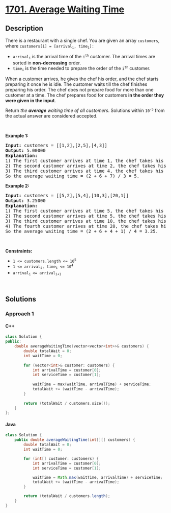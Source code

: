# [1701. Average Waiting Time](https://leetcode.com/problems/average-waiting-time)

## Description

<p>There is a restaurant with a single chef. You are given an array <code>customers</code>, where <code>customers[i] = [arrival<sub>i</sub>, time<sub>i</sub>]:</code></p>

<ul>
    <li><code>arrival<sub>i</sub></code> is the arrival time of the <code>i<sup>th</sup></code> customer. The arrival times are sorted in <strong>non-decreasing</strong> order.</li>
    <li><code>time<sub>i</sub></code> is the time needed to prepare the order of the <code>i<sup>th</sup></code> customer.</li>
</ul>

<p>When a customer arrives, he gives the chef his order, and the chef starts preparing it once he is idle. The customer waits till the chef finishes preparing his order. The chef does not prepare food for more than one customer at a time. The chef prepares food for customers <strong>in the order they were given in the input</strong>.</p>

<p>Return <em>the <strong>average</strong> waiting time of all customers</em>. Solutions within <code>10<sup>-5</sup></code> from the actual answer are considered accepted.</p>
<p>&nbsp;</p>

<p><strong class="example">Example 1:</strong></p>
<pre>
<strong>Input:</strong> customers = [[1,2],[2,5],[4,3]]
<strong>Output:</strong> 5.00000
<strong>Explanation:
</strong>1) The first customer arrives at time 1, the chef takes his order and starts preparing it immediately at time 1, and finishes at time 3, so the waiting time of the first customer is 3 - 1 = 2.
2) The second customer arrives at time 2, the chef takes his order and starts preparing it at time 3, and finishes at time 8, so the waiting time of the second customer is 8 - 2 = 6.
3) The third customer arrives at time 4, the chef takes his order and starts preparing it at time 8, and finishes at time 11, so the waiting time of the third customer is 11 - 4 = 7.
So the average waiting time = (2 + 6 + 7) / 3 = 5.
</pre>

<p><strong class="example">Example 2:</strong></p>
<pre>
<strong>Input:</strong> customers = [[5,2],[5,4],[10,3],[20,1]]
<strong>Output:</strong> 3.25000
<strong>Explanation:
</strong>1) The first customer arrives at time 5, the chef takes his order and starts preparing it immediately at time 5, and finishes at time 7, so the waiting time of the first customer is 7 - 5 = 2.
2) The second customer arrives at time 5, the chef takes his order and starts preparing it at time 7, and finishes at time 11, so the waiting time of the second customer is 11 - 5 = 6.
3) The third customer arrives at time 10, the chef takes his order and starts preparing it at time 11, and finishes at time 14, so the waiting time of the third customer is 14 - 10 = 4.
4) The fourth customer arrives at time 20, the chef takes his order and starts preparing it immediately at time 20, and finishes at time 21, so the waiting time of the fourth customer is 21 - 20 = 1.
So the average waiting time = (2 + 6 + 4 + 1) / 4 = 3.25.
</pre>
<p>&nbsp;</p>

<p><strong>Constraints:</strong></p>
<ul>
    <li><code>1 &lt;= customers.length &lt;= 10<sup>5</sup></code></li>
    <li><code>1 &lt;= arrival<sub>i</sub>, time<sub>i</sub> &lt;= 10<sup>4</sup></code></li>
    <li><code>arrival<sub>i&nbsp;</sub>&lt;= arrival<sub>i+1</sub></code></li>
</ul>
<p>&nbsp;</p>

## Solutions

### **Approach 1**

<!-- tabs:start -->

#### C++

```cpp
class Solution {
public:
    double averageWaitingTime(vector<vector<int>>& customers) {
        double totalWait = 0;
        int waitTime = 0;
        
        for (vector<int>& customer: customers) {
            int arrivalTime = customer[0];
            int serviceTime = customer[1];
            
            waitTime = max(waitTime, arrivalTime) + serviceTime;
            totalWait += (waitTime - arrivalTime);
        }
        
        return (totalWait / customers.size());
    }
};
```

#### Java

```java
class Solution {
    public double averageWaitingTime(int[][] customers) {
        double totalWait = 0;
        int waitTime = 0;

        for (int[] customer: customers) {
            int arrivalTime = customer[0];
            int serviceTime = customer[1];

            waitTime = Math.max(waitTime, arrivalTime) + serviceTime;
            totalWait += (waitTime - arrivalTime);
        }

        return (totalWait / customers.length);
    }
}
```

<!-- tabs:end -->